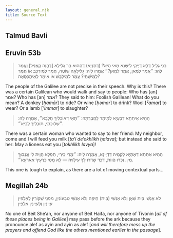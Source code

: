 ```yaml
---
layout: general.njk
title: Source Text
---
```


## Talmud Bavli

## <a name="Eruvin53b">Eruvin 53b</a>

> בְּנֵי גָלִיל דְּלָא דָּיְיקִי לִישָּׁנָא מַאי הִיא? (דְּתַנְיָא) דְּהָהוּא בַּר גָּלִילָא [דַּהֲוָה קָאָזֵיל] וַאֲמַר לְהוּ: ״אֲמַר לְמַאן, אֲמַר לְמַאן?״ אֲמַרוּ לֵיהּ: גָּלִילָאָה שׁוֹטֶה, חֲמַר לְמִירְכַּב אוֹ חֲמַר לְמִישְׁתֵּי? עֲמַר לְמִילְבַּשׁ אוֹ אִימַּר לְאִיתְכַּסָּאָה? 

The people of the Galilee are not precise in their speech. Why is this? There was a certain Galilean who would walk and say to people: Who has [an] אמר? Who has [an] אמר? They said to him: Foolish Galilean! What do you mean? A donkey [*ḥamār*] to ride? Or wine [*ḥəmar*] to drink? Wool [*ˁamar*] to wear? Or a lamb [*'immar*] to slaughter? 

> הָהִיא אִיתְּתָא דְּבָעֲיָא לְמֵימַר לַחֲבֶרְתַּהּ: ״תָּאִי דְּאוֹכְלִיךְ חֲלָבָא״, אֲמַרָה לַהּ: ״שְׁלוּכָתִי, תּוֹכְלִיךָ לָבִיא״.

There was a certain woman who wanted to say to her friend: My neighbor, come and I will feed you milk [*ta’i de’okhlikh ḥalava*]; but instead she said to her: May a lioness eat you [*tokhlikh lavya*]!

> הַהִיא אִתְּתָא דְּאָתְיָא לְקַמֵּיהּ דְּדַיָּינָא, אֲמַרָה לֵיהּ: ״מָרִי כִּירִי, תַּפְלָא הֲוָית לִי וְגַנְבוּךְ מִין. וְכַדּוּ הֲווֹת, דְּכַד שָׁדְרוּ לָךְ עִילָּוַיהּ — לָא מָטֵי כַּרְעָיךְ אַאַרְעָא״. 

This one is tough to explain, as there are a lot of moving contextual parts...

<!-- There was a certain woman who came before a judge. She said to him: My lord! My servant! [*kiri*],^[They didn't realize that כִּירִי was a common way to say "Oh my master!" in a number of other dialects.] I had a beam and they stole you from me [tafla hawait li ugenavukh min]. And it was so [large], that when they would hang you upon it, your feet would not reach the ground. [Instead of I had a board, and they stole it from me.] -->


## <a name="Megillah24b">Megillah 24b</a>

> לֹא אַנְשֵׁי בֵּית שְׁאָן וְלֹא אַנְשֵׁי (בֵּית) חֵיפָה וְלֹא אַנְשֵׁי טִבְעוֹנִין, מִפְּנֵי שֶׁקּוֹרִין לָאַלְפִין עַיְינִין וְלָעַיְינִין אַלְפִין

No one of Beit She’an, nor anyone of Beit Haifa, nor anyone of Tivonin [*all of these places being in Galilee*] may pass before the ark because they pronounce alef as ayin and ayin as alef [*and will therefore mess up the prayers and offend God like the others mentioned earlier in the passage*].
